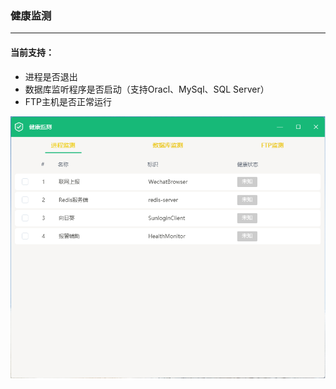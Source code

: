 ### 健康监测
---
#### 当前支持：
- 进程是否退出
- 数据库监听程序是否启动（支持Oracl、MySql、SQL Server）
- FTP主机是否正常运行

![image](https://github.com/smsmpanda/HealthMonitor/blob/main/HealthMonitor/Resource/app.png)
